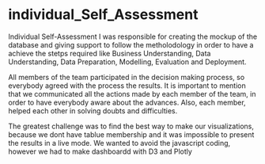 # individual_Self_Assessment
Individual Self-Assessment
I was responsible for creating the mockup of the database and giving support to follow the metholodology in order to have a achieve the stetps required like Business Understanding, Data Understanding, Data Preparation, Modelling, Evaluation and Deployment.

All members of the team participated in the decision making process, so everybody agreed with the process the results. It is important to mention that we communicated all the actions made by each member of the team, in order to have everybody aware about the advances. Also, each member, helped each other in solving doubts and difficulties.  

The greatest challenge was to find the best way to make our visualizations, because we dont have tablue membership and it was impossible to present the results in a live mode. We wanted to avoid the javascript coding, however we had to make dashboardd with D3 and Plotly

